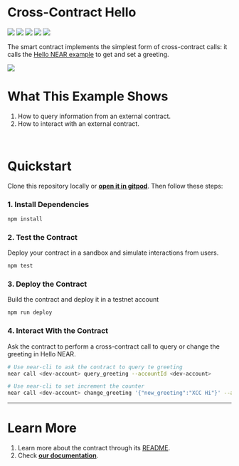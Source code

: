 # Cross-Contract Hello 
[![](https://img.shields.io/badge/⋈%20Examples-Basics-green)](https://docs.near.org/tutorials/welcome)
[![](https://img.shields.io/badge/Gitpod-Ready-orange)](https://gitpod.io/#/https://github.com/near-examples/xcc-rust)
[![](https://img.shields.io/badge/Contract-rust-red)](https://docs.near.org/develop/contracts/anatomy)
[![](https://img.shields.io/badge/Frontend-gray-none)](#)
[![](https://img.shields.io/badge/Testing-passing-green)](https://docs.near.org/develop/integrate/frontend)


The smart contract implements the simplest form of cross-contract calls: it calls the [Hello NEAR example](https://docs.near.org/tutorials/examples/hello-near) to get and set a greeting.

![](https://docs.near.org/assets/images/hello-near-banner-af016d03e81a65653c9230b95a05fe4a.png)


# What This Example Shows

1. How to query information from an external contract.
2. How to interact with an external contract.

<br />

# Quickstart

Clone this repository locally or [**open it in gitpod**](https://gitpod.io/#/https://github.com/near-examples/xcc-rust). Then follow these steps:

### 1. Install Dependencies
```bash
npm install
```

### 2. Test the Contract
Deploy your contract in a sandbox and simulate interactions from users.

```bash
npm test
```

### 3. Deploy the Contract
Build the contract and deploy it in a testnet account
```bash
npm run deploy
```

### 4. Interact With the Contract
Ask the contract to perform a cross-contract call to query or change the greeting in Hello NEAR.

```bash
# Use near-cli to ask the contract to query te greeting
near call <dev-account> query_greeting --accountId <dev-account>

# Use near-cli to set increment the counter
near call <dev-account> change_greeting '{"new_greeting":"XCC Hi"}' --accountId <dev-account>
```
---

# Learn More
1. Learn more about the contract through its [README](./contract/README.md).
2. Check [**our documentation**](https://docs.near.org/develop/welcome).